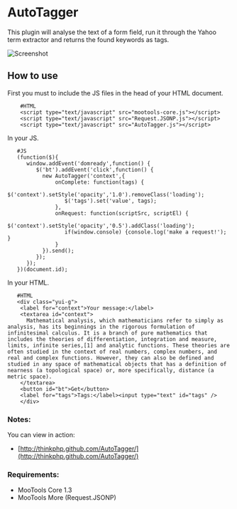 AutoTagger
====================

This plugin will analyse the text of a form field, run it through the Yahoo term extractor and returns the found keywords as tags.

![Screenshot](http://farm5.static.flickr.com/4030/5153139831_ee3377cfa9_b.jpg)

How to use
----------

First you must to include the JS files in the head of your HTML document.

        #HTML
        <script type="text/javascript" src="mootools-core.js"></script>
        <script type="text/javascript" src="Request.JSONP.js"></script>
        <script type="text/javascript" src="AutoTagger.js"></script>

In your JS.

       #JS
       (function($){
          window.addEvent('domready',function() {
             $('bt').addEvent('click',function() {
               new AutoTagger('context',{
                   onComplete: function(tags) {
                      $('context').setStyle('opacity','1.0').removeClass('loading');                    
                      $('tags').set('value', tags);
                   },
                   onRequest: function(scriptSrc, scriptEl) {
                      $('context').setStyle('opacity','0.5').addClass('loading'); 
                      if(window.console) {console.log('make a request!'); }
                   }
               }).send(); 
             });
          });
       })(document.id);

In your HTML.

       #HTML
       <div class="yui-g">
        <label for="context">Your message:</label>
        <textarea id="context">
          Mathematical analysis, which mathematicians refer to simply as analysis, has its beginnings in the rigorous formulation of infinitesimal calculus. It is a branch of pure mathematics that includes the theories of differentiation, integration and measure, limits, infinite series,[1] and analytic functions. These theories are often studied in the context of real numbers, complex numbers, and real and complex functions. However, they can also be defined and studied in any space of mathematical objects that has a definition of nearness (a topological space) or, more specifically, distance (a metric space).
        </textarea>
        <button id="bt">Get</button>
        <label for="tags">Tags:</label><input type="text" id="tags" />
        </div>
### Notes:

You can view in action:

- [http://thinkphp.github.com/AutoTagger/](http://thinkphp.github.com/AutoTagger/)


### Requirements:

- MooTools Core 1.3
- MooTools More (Request.JSONP)